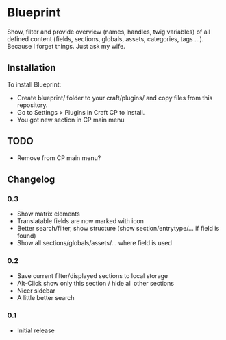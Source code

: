 # Blueprint

Show, filter and provide overview (names, handles, twig variables) of all defined content (fields, sections, globals, assets, categories, tags ...).
Because I forget things. Just ask my wife.


## Installation

To install Blueprint:

* Create blueprint/ folder to your craft/plugins/ and copy files from this repository.
* Go to Settings > Plugins in Craft CP to install.
* You got new section in CP main menu


## TODO

* Remove from CP main menu?


## Changelog

### 0.3

* Show matrix elements
* Translatable fields are now marked with icon
* Better search/filter, show structure (show section/entrytype/... if field is found)
* Show all sections/globals/assets/... where field is used


### 0.2

* Save current filter/displayed sections to local storage
* Alt-Click show only this section / hide all other sections
* Nicer sidebar
* A little better search


### 0.1

* Initial release
